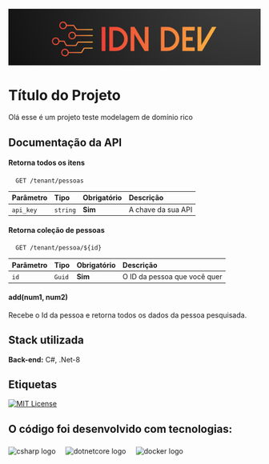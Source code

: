 ﻿![Descrição da Logo](src/assets/logo_idn_dev.png)

# Título do Projeto
Olá esse é um projeto teste modelagem de domínio rico

## Documentação da API

#### Retorna todos os itens

```http
  GET /tenant/pessoas
```

| Parâmetro   | Tipo       | Obrigatório | Descrição                           |
| :---------- | :--------- | :---------  | :---------------------------------- |
| `api_key` | `string` | **Sim**| A chave da sua API |

#### Retorna coleção de pessoas

```http
  GET /tenant/pessoa/${id}
```

| Parâmetro   | Tipo       | Obrigatório | Descrição                           |
| :---------- | :--------- | :---------  | :---------------------------------- |
| `id`      | `Guid` | **Sim**| O ID da pessoa que você quer |

#### add(num1, num2)

Recebe o Id da pessoa e retorna todos os dados da pessoa pesquisada.


## Stack utilizada

**Back-end:** C#, .Net-8


## Etiquetas

[![MIT License](https://img.shields.io/badge/License-MIT-green.svg)](https://choosealicense.com/licenses/mit/)


## O código foi desenvolvido com tecnologias:

###

<div align="left">
  <img src="https://cdn.jsdelivr.net/gh/devicons/devicon/icons/csharp/csharp-original.svg" height="40" alt="csharp logo"  />
  <img width="12" />
  <img src="https://cdn.jsdelivr.net/gh/devicons/devicon/icons/dotnetcore/dotnetcore-original.svg" height="40" alt="dotnetcore logo"  />
  <img width="12" />
  <img src="https://cdn.jsdelivr.net/gh/devicons/devicon/icons/docker/docker-original.svg" height="40" alt="docker logo"  />
</div>

###